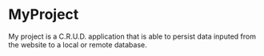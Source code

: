 # MyProject

My project is a C.R.U.D. application that is able to persist data inputed from the website to a local or remote database. 
